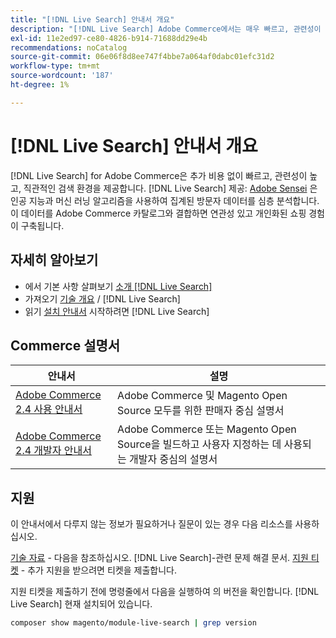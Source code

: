 ```yaml
---
title: "[!DNL Live Search] 안내서 개요"
description: "[!DNL Live Search] Adobe Commerce에서는 매우 빠르고, 관련성이 높고, 직관적인 검색 환경을 제공합니다."
exl-id: 11e2ed97-ce80-4826-b914-71688dd29e4b
recommendations: noCatalog
source-git-commit: 06e06f8d8ee747f4bbe7a064af0dabc01efc31d2
workflow-type: tm+mt
source-wordcount: '187'
ht-degree: 1%

---
```


# [!DNL Live Search] 안내서 개요

[!DNL Live Search] for Adobe Commerce은 추가 비용 없이 빠르고, 관련성이 높고, 직관적인 검색 환경을 제공합니다. [!DNL Live Search] 제공: [Adobe Sensei](https://www.adobe.com/sensei.html) 은 인공 지능과 머신 러닝 알고리즘을 사용하여 집계된 방문자 데이터를 심층 분석합니다. 이 데이터를 Adobe Commerce 카탈로그와 결합하면 연관성 있고 개인화된 쇼핑 경험이 구축됩니다.

## 자세히 알아보기

* 에서 기본 사항 살펴보기 [소개 [!DNL Live Search]](overview.md)
* 가져오기 [기술 개요](technical-overview.md) / [!DNL Live Search]
* 읽기 [설치 안내서](install.md) 시작하려면 [!DNL Live Search]

## Commerce 설명서

| 안내서 | 설명 |
|------ | ----------- |
| [Adobe Commerce 2.4 사용 안내서](https://experienceleague.adobe.com/docs/commerce.html) | Adobe Commerce 및 Magento Open Source 모두를 위한 판매자 중심 설명서 |
| [Adobe Commerce 2.4 개발자 안내서](https://developer.adobe.com/commerce/docs) | Adobe Commerce 또는 Magento Open Source을 빌드하고 사용자 지정하는 데 사용되는 개발자 중심의 설명서 |

## 지원

이 안내서에서 다루지 않는 정보가 필요하거나 질문이 있는 경우 다음 리소스를 사용하십시오.

[기술 자료](https://experienceleague.adobe.com/docs/commerce-knowledge-base/kb/overview.html) - 다음을 참조하십시오. [!DNL Live Search]-관련 문제 해결 문서.
[지원 티켓](https://experienceleague.adobe.com/docs/commerce-knowledge-base/kb/help-center-guide/magento-help-center-user-guide.html#submit-ticket) - 추가 지원을 받으려면 티켓을 제출합니다.

지원 티켓을 제출하기 전에 명령줄에서 다음을 실행하여 의 버전을 확인합니다. [!DNL Live Search] 현재 설치되어 있습니다.

```bash
composer show magento/module-live-search | grep version
```
